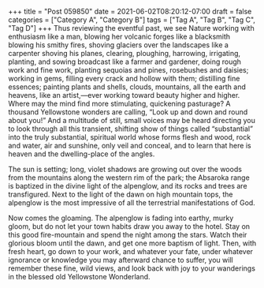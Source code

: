 +++
title = "Post 059850"
date = 2021-06-02T08:20:12-07:00
draft = false
categories = ["Category A", "Category B"]
tags = ["Tag A", "Tag B", "Tag C", "Tag D"]
+++
Thus reviewing the eventful past, we see Nature working with enthusiasm like a man, blowing her volcanic forges like a blacksmith blowing his smithy fires, shoving glaciers over the landscapes like a carpenter shoving his planes, clearing, ploughing, harrowing, irrigating, planting, and sowing broadcast like a farmer and gardener, doing rough work and fine work, planting sequoias and pines, rosebushes and daisies; working in gems, filling every crack and hollow with them; distilling fine essences; painting plants and shells, clouds, mountains, all the earth and heavens, like an artist,—ever working toward beauty higher and higher. Where may the mind find more stimulating, quickening pasturage? A thousand Yellowstone wonders are calling, “Look up and down and round about you!” And a multitude of still, small voices may be heard directing you to look through all this transient, shifting show of things called “substantial” into the truly substantial, spiritual world whose forms flesh and wood, rock and water, air and sunshine, only veil and conceal, and to learn that here is heaven and the dwelling-place of the angles.

The sun is setting; long, violet shadows are growing out over the woods from the mountains along the western rim of the park; the Absaroka range is baptized in the divine light of the alpenglow, and its rocks and trees are transfigured. Next to the light of the dawn on high mountain tops, the alpenglow is the most impressive of all the terrestrial manifestations of God.

Now comes the gloaming. The alpenglow is fading into earthy, murky gloom, but do not let your town habits draw you away to the hotel. Stay on this good fire-mountain and spend the night among the stars. Watch their glorious bloom until the dawn, and get one more baptism of light. Then, with fresh heart, go down to your work, and whatever your fate, under whatever ignorance or knowledge you may afterward chance to suffer, you will remember these fine, wild views, and look back with joy to your wanderings in the blessed old Yellowstone Wonderland.
